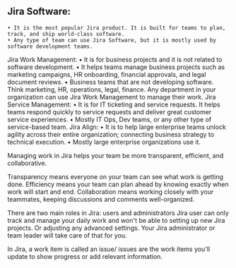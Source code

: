 ## Jira Software: 

	• It is the most popular Jira product. It is built for teams to plan, track, and ship world-class software.
	• Any type of team can use Jira Software, but it is mostly used by software development teams.
Jira Work Management: 
	• It is for business projects and it is not related to software development.
	• It helps teams manage business projects such as marketing campaigns, HR onboarding, financial approvals, and legal document reviews.
	• Business teams that are not developing software. Think marketing, HR, operations, legal, finance. Any department in your organization can use Jira Work Management to manage their work.
Jira Service Management: 
	• It is for IT ticketing and service requests. It helps teams respond quickly to service requests and deliver great customer service experiences.
	• Mostly IT Ops, Dev teams, or any other type of service-based team.
Jira Align:
	•  It is to help large enterprise teams unlock agility across their entire organization; connecting business strategy to technical execution.
	• Mostly large enterprise organizations use it.

Managing work in Jira helps your team be more transparent, efficient, and collaborative. 

Transparency means everyone on your team can see what work is getting done. Efficiency means your team can plan ahead by knowing exactly when work will start and end. Collaboration means working closely with your teammates, keeping discussions and comments well-organized.

There are two main roles in Jira: users and administrators
Jira user can only track and manage your daily work and won't be able to setting up new Jira projects. Or adjusting any advanced settings. Your Jira administrator or team leader will take care of that for you.

In Jira, a work item is called an issue/  issues are the work items you'll update to show progress or add relevant information.
